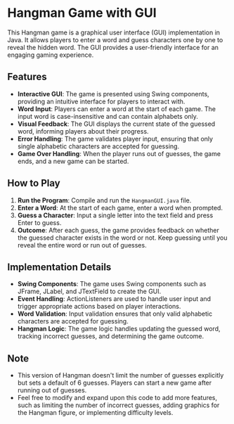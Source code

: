 # Hangman Game with GUI

This Hangman game is a graphical user interface (GUI) implementation in Java. It allows players to enter a word and guess characters one by one to reveal the hidden word. The GUI provides a user-friendly interface for an engaging gaming experience.

## Features

- **Interactive GUI**: The game is presented using Swing components, providing an intuitive interface for players to interact with.
- **Word Input**: Players can enter a word at the start of each game. The input word is case-insensitive and can contain alphabets only.
- **Visual Feedback**: The GUI displays the current state of the guessed word, informing players about their progress.
- **Error Handling**: The game validates player input, ensuring that only single alphabetic characters are accepted for guessing.
- **Game Over Handling**: When the player runs out of guesses, the game ends, and a new game can be started.

## How to Play

1. **Run the Program**: Compile and run the `HangmanGUI.java` file.
2. **Enter a Word**: At the start of each game, enter a word when prompted.
3. **Guess a Character**: Input a single letter into the text field and press Enter to guess.
4. **Outcome**: After each guess, the game provides feedback on whether the guessed character exists in the word or not. Keep guessing until you reveal the entire word or run out of guesses.

## Implementation Details

- **Swing Components**: The game uses Swing components such as JFrame, JLabel, and JTextField to create the GUI.
- **Event Handling**: ActionListeners are used to handle user input and trigger appropriate actions based on player interactions.
- **Word Validation**: Input validation ensures that only valid alphabetic characters are accepted for guessing.
- **Hangman Logic**: The game logic handles updating the guessed word, tracking incorrect guesses, and determining the game outcome.

## Note

- This version of Hangman doesn't limit the number of guesses explicitly but sets a default of 6 guesses. Players can start a new game after running out of guesses.
- Feel free to modify and expand upon this code to add more features, such as limiting the number of incorrect guesses, adding graphics for the Hangman figure, or implementing difficulty levels.
